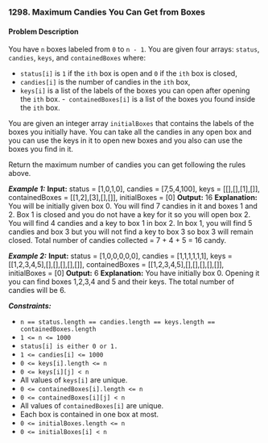 ### 1298. Maximum Candies You Can Get from Boxes

#### Problem Description

You have `n` boxes labeled from `0` to `n - 1`. You are given four arrays: `status`, `candies`, `keys`, and `containedBoxes` where:

- `status[i]` is `1` if the `ith` box is open and `0` if the `ith` box is closed,
- `candies[i]` is the number of candies in the `ith` box,
- `keys[i]` is a list of the labels of the boxes you can open after opening the `ith` box. -` containedBoxes[i]` is a list of the boxes you found inside the `ith` box.

You are given an integer array `initialBoxes` that contains the labels of the boxes you initially have. You can take all the candies in any open box and you can use the keys in it to open new boxes and you also can use the boxes you find in it.

Return the maximum number of candies you can get following the rules above.

**_Example 1:_**
**Input:** status = [1,0,1,0], candies = [7,5,4,100], keys = [[],[],[1],[]], containedBoxes = [[1,2],[3],[],[]], initialBoxes = [0]
**Output:** 16
**Explanation:** You will be initially given box 0. You will find 7 candies in it and boxes 1 and 2.
Box 1 is closed and you do not have a key for it so you will open box 2. You will find 4 candies and a key to box 1 in box 2.
In box 1, you will find 5 candies and box 3 but you will not find a key to box 3 so box 3 will remain closed.
Total number of candies collected = 7 + 4 + 5 = 16 candy.

**_Example 2:_**
**Input:** status = [1,0,0,0,0,0], candies = [1,1,1,1,1,1], keys = [[1,2,3,4,5],[],[],[],[],[]], containedBoxes = [[1,2,3,4,5],[],[],[],[],[]], initialBoxes = [0]
**Output:** 6
**Explanation:** You have initially box 0. Opening it you can find boxes 1,2,3,4 and 5 and their keys.
The total number of candies will be 6.

**_Constraints:_**

- `n == status.length == candies.length == keys.length == containedBoxes.length`
- `1 <= n <= 1000`
- `status[i] is either 0 or 1.`
- `1 <= candies[i] <= 1000`
- `0 <= keys[i].length <= n`
- `0 <= keys[i][j] < n`
- All values of `keys[i]` are unique.
- `0 <= containedBoxes[i].length <= n`
- `0 <= containedBoxes[i][j] < n`
- All values of `containedBoxes[i]` are unique.
- Each box is contained in one box at most.
- `0 <= initialBoxes.length <= n`
- `0 <= initialBoxes[i] < n`
